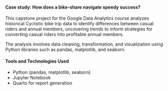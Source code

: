 #### Case study: How does a bike-share navigate speedy success?

This capstone project for the Google Data Analytics course analyzes historical Cyclistic bike trip data to identify differences between casual riders and annual members, uncovering trends to inform strategies for converting casual riders into profitable annual members.

The analysis involves data cleaning, transformation, and visualization using Python libraries such as pandas, matplotlib, and seaborn.

#### Tools and Technologies Used
- Python (pandas, matplotlib, seaborn)
- Jupyter Notebook
- Quarto for report generation
